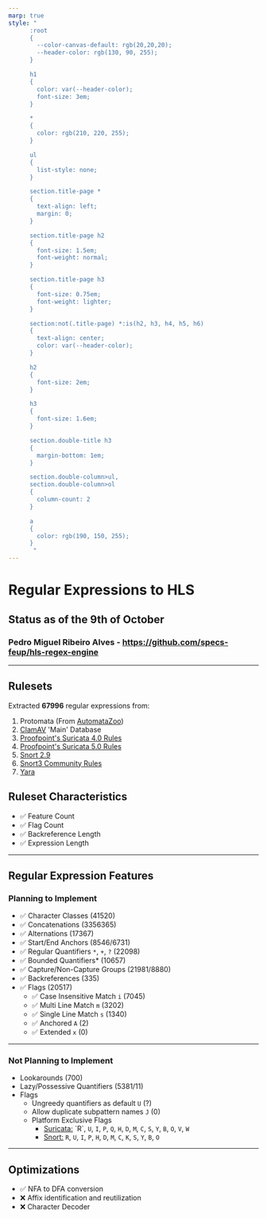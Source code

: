 ```yaml
---
marp: true
style: "
      :root
      {
        --color-canvas-default: rgb(20,20,20);
        --header-color: rgb(130, 90, 255);
      }

      h1
      {
        color: var(--header-color);
        font-size: 3em;
      }

      *
      {
        color: rgb(210, 220, 255);
      }

      ul
      {
        list-style: none;
      }

      section.title-page *
      {
        text-align: left;
        margin: 0;
      }

      section.title-page h2
      {
        font-size: 1.5em;
        font-weight: normal;
      }

      section.title-page h3
      {
        font-size: 0.75em;
        font-weight: lighter;
      }

      section:not(.title-page) *:is(h2, h3, h4, h5, h6)
      {
        text-align: center;
        color: var(--header-color);
      }

      h2
      {
        font-size: 2em;
      }

      h3
      {
        font-size: 1.6em;
      }

      section.double-title h3
      {
        margin-bottom: 1em;
      }

      section.double-column>ul,
      section.double-column>ol
      {
        column-count: 2
      }

      a
      {
        color: rgb(190, 150, 255);
      }
       "
---
```

<!-- _class: title-page -->

# Regular Expressions to HLS

## Status as of the 9th of October

### Pedro Miguel Ribeiro Alves - <https://github.com/specs-feup/hls-regex-engine>

---

<!-- paginate: true -->
<!-- _class: double-column -->

## Rulesets

Extracted **67996** regular expressions from:

1. Protomata (From [AutomataZoo](https://github.com/tjt7a/AutomataZoo))
2. [ClamAV](https://database.clamav.net) 'Main' Database
3. [Proofpoint's Suricata 4.0 Rules](https://rules.emergingthreats.net/open/suricata-4.0/)
4. [Proofpoint's Suricata 5.0 Rules](https://rules.emergingthreats.net/open/suricata-5.0/)
5. [Snort 2.9](https://rules.emergingthreats.net/open/snort-2.9.0/)
6. [Snort3 Community Rules](https://www.snort.org/downloads)
7. [Yara](https://github.com/Yara-Rules/rules)

## Ruleset Characteristics

- ✅ Feature Count
- ✅ Flag Count
- ✅ Backreference Length
- ✅ Expression Length

---

<!-- _class: double-column double-title -->

## Regular Expression Features

### Planning to Implement

- ✅ Character Classes (41520)
- ✅ Concatenations (3356365)
- ✅ Alternations (17367)
- ✅ Start/End Anchors (8546/6731)
- ✅ Regular Quantifiers `*`, `+`, `?` (22098)
- ✅ Bounded Quantifiers* (10657)
- ✅ Capture/Non-Capture Groups (21981/8880)
- ✅ Backreferences (335)
- ✅ Flags (20517)
  - ✅ Case Insensitive Match `i` (7045)
  - ✅ Multi Line Match `m` (3202)
  - ✅ Single Line Match `s` (1340)
  - ✅ Anchored `A` (2)
  - ✅ Extended `x` (0)

---

### Not Planning to Implement

- Lookarounds (700)
- Lazy/Possessive Quantifiers (5381/11)
- Flags
  - Ungreedy quantifiers as default `U` (?)
  - Allow duplicate subpattern names `J` (0)
  - Platform Exclusive Flags
    - [Suricata:](https://redmine.openinfosecfoundation.org/projects/suricata/wiki/Pcre_(Perl_Compatible_Regular_Expressions)) `R`, `U`, `I`, `P`, `Q`, `H`, `D`, `M`, `C`, `S`, `Y`, `B`, `O`, `V`, `W`
    - [Snort:](http://manual-snort-org.s3-website-us-east-1.amazonaws.com/node32.html#SECTION004526000000000000000) `R`, `U`, `I`, `P`, `H`, `D`, `M`, `C`, `K`, `S`, `Y`, `B`, `O`

---

## Optimizations

- ✅ NFA to DFA conversion
- ❌ Affix identification and reutilization
- ❌ Character Decoder
